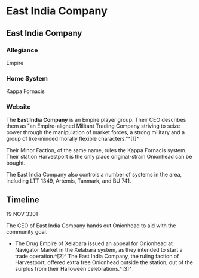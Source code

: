 # East India Company
## East India Company

		

### Allegiance

Empire

### Home System

Kappa Fornacis

### Website

The **East India Company** is an Empire player group. Their CEO describes them as "an Empire-aligned Militant Trading Company striving to seize power through the manipulation of market forces, a strong military and a group of like-minded morally flexible characters."^[1]^

Their Minor Faction, of the same name, rules the Kappa Fornacis system. Their station Harvestport is the only place original-strain Onionhead can be bought.

The East India Company also controls a number of systems in the area, including LTT 1349, Artemis, Tanmark, and BU 741. 

## Timeline

19 NOV 3301

 	 	 	 		 			 		 		 		 			
The CEO of East India Company hands out Onionhead to aid with the community goal.
 		 	 

- The Drug Empire of Xelabara issued an appeal for Onionhead at Navigator Market in the Xelabara system, as they intended to start a trade operation.^[2]^ The East India Company, the ruling faction of Harvestport, offered extra free Onionhead outside the station, out of the surplus from their Halloween celebrations.^[3]^
